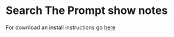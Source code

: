 # Search The Prompt show notes

For download an install instructions go [here](https://github.com/fcrespo82/alfred2_workflows/tree/master/workflows/downloads)